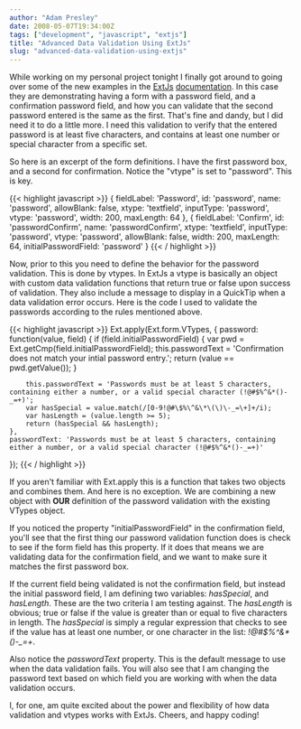 ```yaml
---
author: "Adam Presley"
date: 2008-05-07T19:34:00Z
tags: ["development", "javascript", "extjs"]
title: "Advanced Data Validation Using ExtJs"
slug: "advanced-data-validation-using-extjs"
---
```


While working on my personal project tonight I finally got around to
going over some of the new examples in the [ExtJs](http://www.extjs.com)
[documentation](http://extjs.com/deploy/dev/docs/). In this case they are
demonstrating having a form with a password field, and a confirmation
password field, and how you can validate that the second password entered
is the same as the first. That's fine and dandy, but I did need it to
do a little more. I need this validation to verify that the entered password
is at least five characters, and contains at least one number or special
character from a specific set.

So here is an excerpt of the form definitions. I have the first password
box, and a second for confirmation. Notice the "vtype" is set to
"password". This is key.

{{< highlight javascript >}}
{
	fieldLabel: 'Password',
	id: 'password',
	name: 'password',
	allowBlank: false,
	xtype: 'textfield',
	inputType: 'password',
	vtype: 'password',
	width: 200,
	maxLength: 64
},
{
	fieldLabel: 'Confirm',
	id: 'passwordConfirm',
	name: 'passwordConfirm',
	xtype: 'textfield',
	inputType: 'password',
	vtype: 'password',
	allowBlank: false,
	width: 200,
	maxLength: 64,
	initialPasswordField: 'password'
}
{{< / highlight >}}

Now, prior to this you need to define the behavior for the password
validation. This is done by vtypes. In ExtJs a vtype is basically an
object with custom data validation functions that return true or false
upon success of validation. They also include a message to display in a
QuickTip when a data validation error occurs. Here is the code I used to
validate the passwords according to the rules mentioned above.

{{< highlight javascript >}}
Ext.apply(Ext.form.VTypes, {
	password: function(value, field) {
		if (field.initialPasswordField) {
			var pwd = Ext.getCmp(field.initialPasswordField);
			this.passwordText = 'Confirmation does not match your intial password entry.';
			return (value == pwd.getValue());
		}

		this.passwordText = 'Passwords must be at least 5 characters, containing either a number, or a valid special character (!@#$%^&*()-_=+)';
		var hasSpecial = value.match(/[0-9!@#\$%\^&\*\(\)\-_=\+]+/i);
		var hasLength = (value.length >= 5);
		return (hasSpecial && hasLength);
	},
	passwordText: 'Passwords must be at least 5 characters, containing either a number, or a valid special character (!@#$%^&*()-_=+)'
});
{{< / highlight >}}

If you aren't familiar with Ext.apply this is a function that takes two
objects and combines them. And here is no exception. We are combining a
new object with **OUR** definition of the password validation with the
existing VTypes object.

If you noticed the property "initialPasswordField" in the confirmation
field, you'll see that the first thing our password validation function
does is check to see if the form field has this property. If it does
that means we are validating data for the confirmation field, and we
want to make sure it matches the first password box.

If the current field being validated is not the confirmation field, but
instead the initial password field, I am defining two variables:
*hasSpecial*, and *hasLength*. These are the two criteria I am testing
against. The *hasLength* is obvious; true or false if the value is
greater than or equal to five characters in length. The *hasSpecial* is
simply a regular expression that checks to see if the value has at least
one number, or one character in the list: *!@\#\$%\^&\*()-\_=+*.

Also notice the *passwordText* property. This is the default message to
use when the data validation fails. You will also see that I am changing
the password text based on which field you are working with when the
data validation occurs.

I, for one, am quite excited about the power and flexibility of how data
validation and vtypes works with ExtJs. Cheers, and happy coding!
